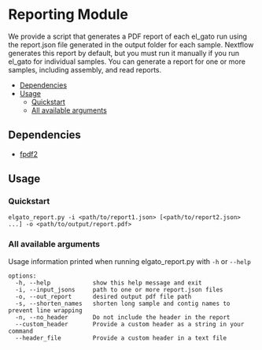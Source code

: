 # Reporting Module  

We provide a script that generates a PDF report of each el_gato run using the report.json file generated in the output folder for each sample.
Nextflow generates this report by default, but you must run it manually if you run el_gato for individual samples. You can generate a report for one or more samples, including assembly, and read reports.

* [Dependencies](#dependencies)
* [Usage](#usage)
  * [Quickstart](#quickstart)
  * [All available arguments](#all-available-arguments)

## Dependencies
  * [fpdf2](https://github.com/py-pdf/fpdf2)

## Usage

### Quickstart
```
elgato_report.py -i <path/to/report1.json> [<path/to/report2.json> ...] -o <path/to/output/report.pdf>
```

### All available arguments
Usage information printed when running elgato_report.py with `-h` or `--help`

```
options:
  -h, --help            show this help message and exit
  -i, --input_jsons     path to one or more report.json files
  -o, --out_report      desired output pdf file path
  -s, --shorten_names   shorten long sample and contig names to prevent line wrapping
  -n, --no_header       Do not include the header in the report
  --custom_header       Provide a custom header as a string in your command
  --header_file         Provide a custom header in a text file
```




